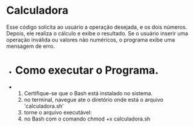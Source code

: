 # Calculadora
Esse código solicita ao usuário a operação desejada, e os dois números.
Depois, ele realiza o cálculo e exibe o resultado. 
Se o usuário inserir uma operação inválida ou valores não numéricos, o programa exibe uma mensagem de erro.

- # Como executar o Programa.
- 1. Certifique-se que o Bash está instalado no sistema.
  2. no terminal, navegue ate o diretório onde está o arquivo 'calculadora.sh'
  3. torne o arquivo executável:
  4. no Bash com o comando chmod +x calculadora.sh
